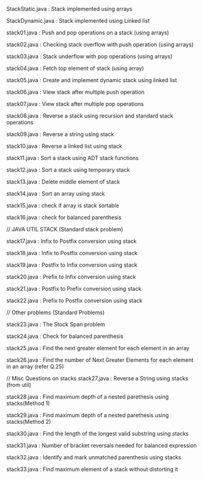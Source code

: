StackStatic.java : Stack implemented using arrays

StackDynamic.java : Stack implemented using Linked list

stack01.java : Push and pop operations on a stack (using arrays)

stack02.java : Checking stack overflow with push operation (using arrays)

stack03.java : Stack underflow with pop operations (using arrays)

stack04.java : Fetch top element of stack (using array)

stack05.java : Create and implement dynamic stack using linked list

stack06.java : View stack after multiple push operation

stack07.java : View stack after multiple pop operations

stack08.java : Reverse a stack using recursion and standard stack operations

stack09.java : Reverse a string using stack

stack10.java : Reverse a linked list using stack

stack11.java : Sort a stack using ADT stack functions

stack12.java : Sort a stack using temporary stack

stack13.java : Delete middle element of stack 

stack14.java : Sort an array using stack

stack15.java : check if array is stack sortable

stack16.java : check for balanced parenthesis

// JAVA UTIL STACK (Standard stack problem)

stack17.java : Infix to Postfix conversion using stack

stack18.java : Infix to Postfix conversion using stack

stack19.java : Postfix to Infix conversion using stack

stack20.java : Prefix to Infix conversion using stack

stack21.java : Postfix to Prefix conversion using stack

stack22.java : Prefix to Postfix conversion using stack

// Other problems (Standard Problems)

stack23.java : The Stock Span problem

stack24.java : Check for balanced parenthesis 

stack25.java : Find the next greater element for each element in an array

stack26.java : Find the number of Next Greater Elements for each element in an array
(refer Q.25)

// Misc Questions on stacks
stack27.java : Reverse a String using stacks (from util)

stack28.java : Find maximum depth of a nested parethesis using stacks(Method 1)

stack29.java : Find maximum depth of a nested parethesis using stacks(Method 2)

stack30.java : Find the length of the longest valid substring using stacks

stack31.java : Number of bracket reversals needed for balanced expression

stack32.java : Identify and mark unmatched parenthesis using stacks

stack33.java : Find maximum element of a stack without distorting it
